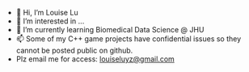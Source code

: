 - 👋 Hi, I’m Louise Lu
- 👀 I’m interested in ...
- 🌱 I’m currently learning Biomedical Data Science @ JHU
- 📫 Some of my C++ game projects have confidential issues so they cannot be posted public on github. 
- Plz email me for access: louiseluyz@gmail.com

<!---
L0U153/L0U153 is a ✨ special ✨ repository because its `README.md` (this file) appears on your GitHub profile.
You can click the Preview link to take a look at your changes.
--->
